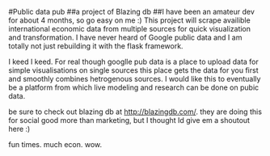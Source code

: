 #Public data pub
##a project of Blazing db
##I have been an amateur dev for about 4 months, so go easy on me :)
This project will scrape availible international economic data from multiple sources for quick visualization and transformation. I have never heard of Google public data and I am totally not just rebuilding it with the flask framework.

I keed I keed. For real though googlle pub data is a place to upload data for simple visualisations on single sources
this place gets the data for you first and smoothly combines hetrogenous sources. I would like this to eventually be a platform from which live modeling and research can be done on pubic data.

be sure to check out blazing db at http://blazingdb.com/. they are doing this for social good more than marketing, but I thought Id give em a shoutout here :)

fun times. much econ. wow.